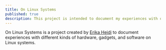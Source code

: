 ```yaml
---
title: On Linux Systems
published: true
description: This project is intended to document my experiences with different kinds of hardware, gadgets, and software on Linux.
---
```


On Linux Systems is a project created by [Erika Heidi](https://twitter.com/erikaheidi) to document experiences with different kinds of hardware, gadgets, and software on Linux systems.